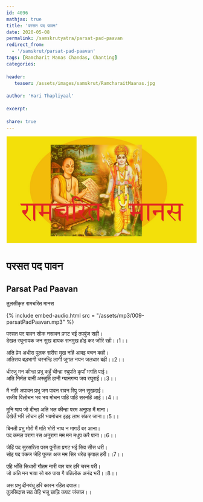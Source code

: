 ```yaml
---    
id: 4096    
mathjax: true    
title: 'परसत पद पावन'    
date: 2020-05-08    
permalink: /samskrutyatra/parsat-pad-paavan
redirect_from: 
  - '/samskrut/parsat-pad-paavan'
tags: [Ramcharit Manas Chandas, Chanting]    
categories:    
    
header:    
   teaser: /assets/images/samskrut/RamcharaitMaanas.jpg    
    
author: 'Hari Thapliyaal'    
    
excerpt:    
    
share: true    
---    
```

    
![](/assets/images/samskrut/RamcharaitMaanas.jpg)    
    
# परसत पद पावन    

## Parsat Pad Paavan    

तुलसीकृत रामचरित मानस    
    
{% include embed-audio.html src = "/assets/mp3/009-parsatPadPaavan.mp3" %}     
    
परसत पद पावन सोक नसावन प्रगट भई तपपुंज सही।    
देखत रघुनायक जन सुख दायक सनमुख होइ कर जोरि रही।।1।।    
    
अति प्रेम अधीरा पुलक सरीरा मुख नहिं आवइ बचन कही।    
अतिसय बड़भागी चरनन्हि लागी जुगल नयन जलधार बही।।2।।    
    
धीरजु मन कीन्हा प्रभु कहुँ चीन्हा रघुपति कृपाँ भगति पाई।    
अति निर्मल बानीं अस्तुति ठानी ग्यानगम्य जय रघुराई।।3।।    
    
मै नारि अपावन प्रभु जग पावन रावन रिपु जन सुखदाई।    
राजीव बिलोचन भव भय मोचन पाहि पाहि सरनहिं आई।।4।।    
    
मुनि श्राप जो दीन्हा अति भल कीन्हा परम अनुग्रह मैं माना।    
देखेउँ भरि लोचन हरि भवमोचन इहइ लाभ संकर जाना।।5।।    
    
बिनती प्रभु मोरी मैं मति भोरी नाथ न मागउँ बर आना।    
पद कमल परागा रस अनुरागा मम मन मधुप करै पाना।।6।।    
    
जेहिं पद सुरसरिता परम पुनीता प्रगट भई सिव सीस धरी।    
सोइ पद पंकज जेहि पूजत अज मम सिर धरेउ कृपाल हरी।।7।।    
    
एहि भाँति सिधारी गौतम नारी बार बार हरि चरन परी।    
जो अति मन भावा सो बरु पावा गै पतिलोक अनंद भरी।।8।।    
    
अस प्रभु दीनबंधु हरि कारन रहित दयाल।    
तुलसिदास सठ तेहि भजु छाड़ि कपट जंजाल।।    
    
